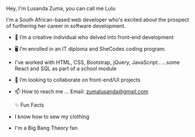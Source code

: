 Hey, I'm Lusanda Zuma, you can call me Lulu 

I'm a South African-based web developer who's excited about the prospect of furthering her career in software development.


- 🌼 I’m a creative individual who delved into front-end development 
- 🖥️ I’m enrolled in an IT diploma and SheCodes coding program.
-  I've worked with HTML, CSS, Bootstrap, jQuery, JavaScript..
 ...some React and SQL as part of a school module
- 💞️ I’m looking to collaborate on front-end/UI projects

- 📫 How to reach me ...
  Email: zumalusanda@gmail.com
  
  ✨ Fun Facts
- I know how to sew my clothing
- I'm a Big Bang Theory fan

<!---
Lulutosh/Lulutosh is a ✨ special ✨ repository because its `README.md` (this file) appears on your GitHub profile.
You can click the Preview link to take a look at your changes.
--->
